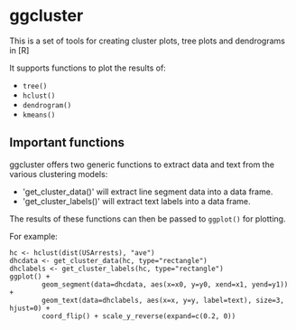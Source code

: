 # ggcluster

This is a set of tools for creating cluster plots, tree plots and dendrograms in [R]

It supports functions to plot the results of:

* `tree()`
* `hclust()`
* `dendrogram()`
* `kmeans()`

## Important functions

ggcluster offers two generic functions to extract data and text from the various clustering
models:

* 'get_cluster_data()' will extract line segment data into a data frame.
* 'get_cluster_labels()' will extract text labels into a data frame.

The results of these functions can then be passed to `ggplot()` for plotting.

For example:

	hc <- hclust(dist(USArrests), "ave")
	dhcdata <- get_cluster_data(hc, type="rectangle")
	dhclabels <- get_cluster_labels(hc, type="rectangle")
	ggplot() + 
			geom_segment(data=dhcdata, aes(x=x0, y=y0, xend=x1, yend=y1)) +
			geom_text(data=dhclabels, aes(x=x, y=y, label=text), size=3, hjust=0) +
			coord_flip() + scale_y_reverse(expand=c(0.2, 0))




